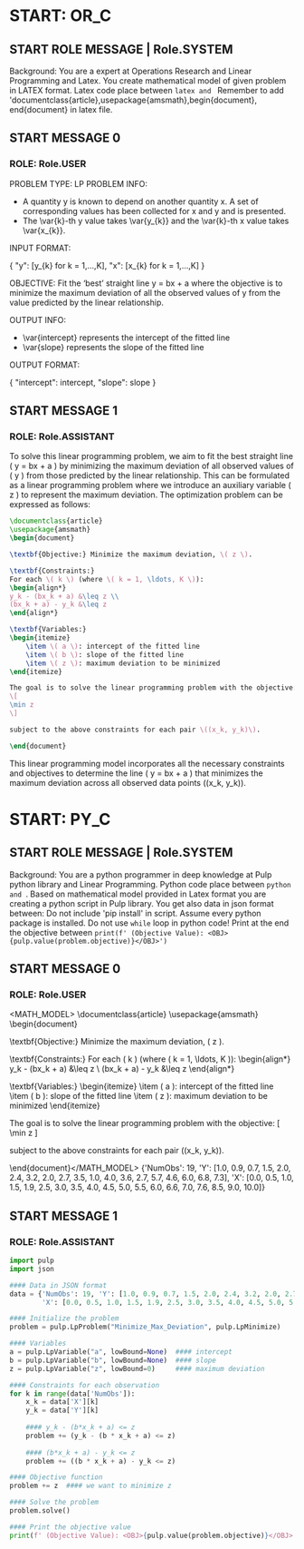 # START: OR_C 
## START ROLE MESSAGE | Role.SYSTEM 
Background: You are a expert at Operations Research and Linear Programming and Latex. You create mathematical model of given problem in LATEX format. Latex code place between ```latex and ``` Remember to add 'documentclass{article},usepackage{amsmath},begin{document}, end{document} in latex file. 
## START MESSAGE 0 
### ROLE: Role.USER
<DESCRIPTION>
PROBLEM TYPE: LP
PROBLEM INFO:

- A quantity y is known to depend on another quantity x. A set of corresponding values has been collected for x and y and is presented.
- The \var{k}-th y value takes \var{y_{k}} and the \var{k}-th x value takes \var{x_{k}}.

INPUT FORMAT:

{
    "y": [y_{k} for k = 1,...,K],
    "x": [x_{k} for k = 1,...,K]
}


OBJECTIVE: Fit the ‘best’ straight line y = bx + a where the objective is to minimize the maximum deviation of all the observed values of y from the value predicted by the linear relationship.

OUTPUT INFO:

- \var{intercept} represents the intercept of the fitted line
- \var{slope} represents the slope of the fitted line

OUTPUT FORMAT:

{
    "intercept": intercept,
    "slope": slope
}
</DESCRIPTION>


## START MESSAGE 1 
### ROLE: Role.ASSISTANT
To solve this linear programming problem, we aim to fit the best straight line \( y = bx + a \) by minimizing the maximum deviation of all observed values of \( y \) from those predicted by the linear relationship. This can be formulated as a linear programming problem where we introduce an auxiliary variable \( z \) to represent the maximum deviation. The optimization problem can be expressed as follows:

```latex
\documentclass{article}
\usepackage{amsmath}
\begin{document}

\textbf{Objective:} Minimize the maximum deviation, \( z \).

\textbf{Constraints:}
For each \( k \) (where \( k = 1, \ldots, K \)):
\begin{align*}
y_k - (bx_k + a) &\leq z \\
(bx_k + a) - y_k &\leq z
\end{align*}

\textbf{Variables:}
\begin{itemize}
    \item \( a \): intercept of the fitted line
    \item \( b \): slope of the fitted line
    \item \( z \): maximum deviation to be minimized
\end{itemize}

The goal is to solve the linear programming problem with the objective:
\[
\min z
\]

subject to the above constraints for each pair \((x_k, y_k)\).

\end{document}
```

This linear programming model incorporates all the necessary constraints and objectives to determine the line \( y = bx + a \) that minimizes the maximum deviation across all observed data points \((x_k, y_k)\).

# START: PY_C 
## START ROLE MESSAGE | Role.SYSTEM 
Background: You are a python programmer in deep knowledge at Pulp python library and Linear Programming. Python code place between ```python and ```. Based on mathematical model provided in Latex format you are creating a python script in Pulp library. You get also data in json format between: <DATA></DATA> Do not include 'pip install' in script. Assume every python package is installed. Do not use `while` loop in python code! Print at the end the objective between <OBJ></OBJ> `print(f' (Objective Value): <OBJ>{pulp.value(problem.objective)}</OBJ>')` 
## START MESSAGE 0 
### ROLE: Role.USER
<MATH_MODEL>
\documentclass{article}
\usepackage{amsmath}
\begin{document}

\textbf{Objective:} Minimize the maximum deviation, \( z \).

\textbf{Constraints:}
For each \( k \) (where \( k = 1, \ldots, K \)):
\begin{align*}
y_k - (bx_k + a) &\leq z \\
(bx_k + a) - y_k &\leq z
\end{align*}

\textbf{Variables:}
\begin{itemize}
    \item \( a \): intercept of the fitted line
    \item \( b \): slope of the fitted line
    \item \( z \): maximum deviation to be minimized
\end{itemize}

The goal is to solve the linear programming problem with the objective:
\[
\min z
\]

subject to the above constraints for each pair \((x_k, y_k)\).

\end{document}</MATH_MODEL>
<DATA>
{'NumObs': 19, 'Y': [1.0, 0.9, 0.7, 1.5, 2.0, 2.4, 3.2, 2.0, 2.7, 3.5, 1.0, 4.0, 3.6, 2.7, 5.7, 4.6, 6.0, 6.8, 7.3], 'X': [0.0, 0.5, 1.0, 1.5, 1.9, 2.5, 3.0, 3.5, 4.0, 4.5, 5.0, 5.5, 6.0, 6.6, 7.0, 7.6, 8.5, 9.0, 10.0]}</DATA>


## START MESSAGE 1 
### ROLE: Role.ASSISTANT
```python
import pulp
import json

#### Data in JSON format
data = {'NumObs': 19, 'Y': [1.0, 0.9, 0.7, 1.5, 2.0, 2.4, 3.2, 2.0, 2.7, 3.5, 1.0, 4.0, 3.6, 2.7, 5.7, 4.6, 6.0, 6.8, 7.3], 
        'X': [0.0, 0.5, 1.0, 1.5, 1.9, 2.5, 3.0, 3.5, 4.0, 4.5, 5.0, 5.5, 6.0, 6.6, 7.0, 7.6, 8.5, 9.0, 10.0]}

#### Initialize the problem
problem = pulp.LpProblem("Minimize_Max_Deviation", pulp.LpMinimize)

#### Variables
a = pulp.LpVariable("a", lowBound=None)  #### intercept
b = pulp.LpVariable("b", lowBound=None)  #### slope
z = pulp.LpVariable("z", lowBound=0)     #### maximum deviation

#### Constraints for each observation
for k in range(data['NumObs']):
    x_k = data['X'][k]
    y_k = data['Y'][k]
    
    #### y_k - (b*x_k + a) <= z
    problem += (y_k - (b * x_k + a) <= z)
    
    #### (b*x_k + a) - y_k <= z
    problem += ((b * x_k + a) - y_k <= z)

#### Objective function
problem += z  #### we want to minimize z

#### Solve the problem
problem.solve()

#### Print the objective value
print(f' (Objective Value): <OBJ>{pulp.value(problem.objective)}</OBJ>')
```

